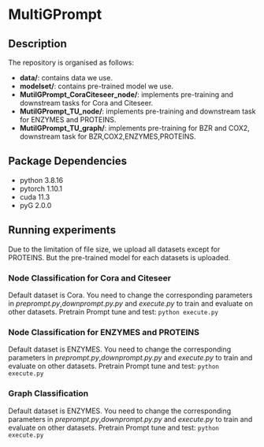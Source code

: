 # MultiGPrompt

## Description

The repository is organised as follows:

- **data/**: contains data we use.
- **modelset/**: contains pre-trained model we use.
- **MutilGPrompt_CoraCiteseer_node/**: implements pre-training and downstream tasks for Cora and Citeseer.
- **MutilGPrompt_TU_node/**: implements pre-training and downstream task for ENZYMES and PROTEINS. 
- **MutilGPrompt_TU_graph/**: implements pre-training for BZR and COX2, downstream task for BZR,COX2,ENZYMES,PROTEINS.

## Package Dependencies

- python 3.8.16
- pytorch 1.10.1
- cuda 11.3
- pyG 2.0.0

## Running experiments

Due to the limitation of file size, we upload all datasets except for PROTEINS. But the pre-trained model for each datasets is uploaded. 

### Node Classification for Cora and Citeseer 
Default dataset is Cora. You need to change the corresponding parameters in *preprompt.py*,*downprompt.py.py* and *execute.py* to train and evaluate on other datasets.
Pretrain Prompt tune and test:
`python execute.py`

### Node Classification for ENZYMES and PROTEINS 
Default dataset is ENZYMES. You need to change the corresponding parameters in *preprompt.py*,*downprompt.py.py* and *execute.py* to train and evaluate on other datasets.
Pretrain Prompt tune and test:
`python execute.py`


### Graph Classification
Default dataset is ENZYMES. You need to change the corresponding parameters in *preprompt.py*,*downprompt.py.py* and *execute.py* to train and evaluate on other datasets.
Pretrain Prompt tune and test:
`python execute.py`


